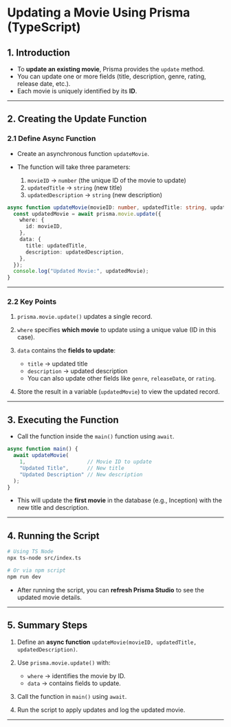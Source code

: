 # Updating a Movie Using Prisma (TypeScript)

## 1. Introduction

* To **update an existing movie**, Prisma provides the `update` method.
* You can update one or more fields (title, description, genre, rating, release date, etc.).
* Each movie is uniquely identified by its **ID**.

---

## 2. Creating the Update Function

### 2.1 Define Async Function

* Create an asynchronous function `updateMovie`.
* The function will take three parameters:

  1. `movieID` → `number` (the unique ID of the movie to update)
  2. `updatedTitle` → `string` (new title)
  3. `updatedDescription` → `string` (new description)

```ts
async function updateMovie(movieID: number, updatedTitle: string, updatedDescription: string) {
  const updatedMovie = await prisma.movie.update({
    where: {
      id: movieID,
    },
    data: {
      title: updatedTitle,
      description: updatedDescription,
    },
  });
  console.log("Updated Movie:", updatedMovie);
}
```

---

### 2.2 Key Points

1. `prisma.movie.update()` updates a single record.
2. `where` specifies **which movie** to update using a unique value (ID in this case).
3. `data` contains the **fields to update**:

   * `title` → updated title
   * `description` → updated description
   * You can also update other fields like `genre`, `releaseDate`, or `rating`.
4. Store the result in a variable (`updatedMovie`) to view the updated record.

---

## 3. Executing the Function

* Call the function inside the `main()` function using `await`.

```ts
async function main() {
  await updateMovie(
    1,                    // Movie ID to update
    "Updated Title",      // New title
    "Updated Description" // New description
  );
}
```

* This will update the **first movie** in the database (e.g., Inception) with the new title and description.

---

## 4. Running the Script

```bash
# Using TS Node
npx ts-node src/index.ts

# Or via npm script
npm run dev
```

* After running the script, you can **refresh Prisma Studio** to see the updated movie details.

---

## 5. Summary Steps

1. Define an **async function** `updateMovie(movieID, updatedTitle, updatedDescription)`.
2. Use `prisma.movie.update()` with:

   * `where` → identifies the movie by ID.
   * `data` → contains fields to update.
3. Call the function in `main()` using `await`.
4. Run the script to apply updates and log the updated movie.

---